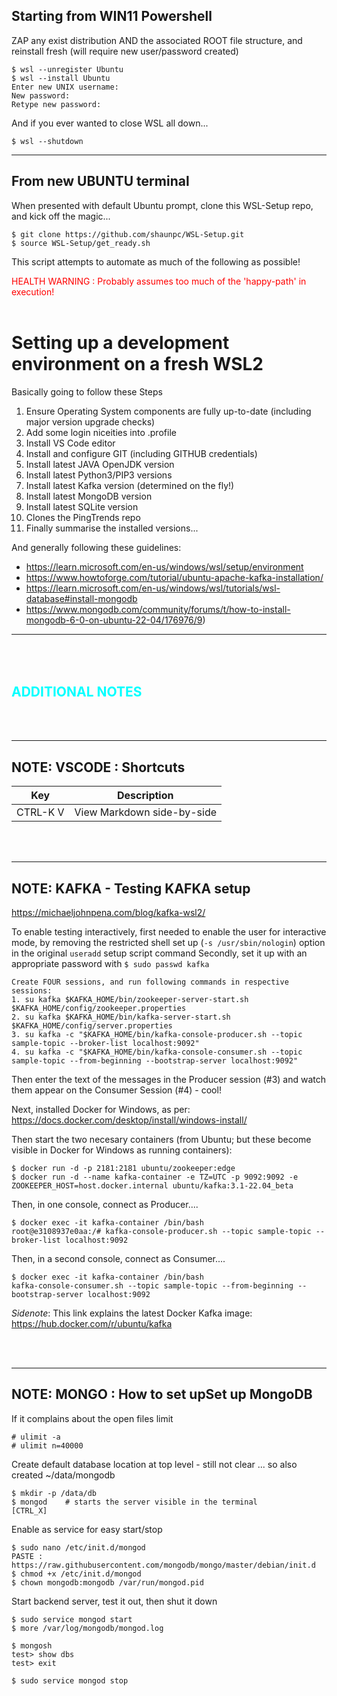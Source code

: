 ## Starting from WIN11 Powershell
ZAP any exist distribution AND the associated ROOT file structure, and reinstall fresh (will require new user/password created)
```shell
$ wsl --unregister Ubuntu
$ wsl --install Ubuntu
Enter new UNIX username: 
New password:
Retype new password:
```
And if you ever wanted to close WSL all down...
```shell
$ wsl --shutdown
```
---

## From new UBUNTU terminal
When presented with default Ubuntu prompt, clone this WSL-Setup repo, and kick off the magic... 
```shell
$ git clone https://github.com/shaunpc/WSL-Setup.git
$ source WSL-Setup/get_ready.sh
```
This script attempts to automate as much of the following as possible!

<span style="color:red">HEALTH WARNING : Probably assumes too much of the 'happy-path' in execution!</span>
<br/><br/>

# Setting up a development environment on a fresh WSL2 
Basically going to follow these Steps
1. Ensure Operating System components are fully up-to-date (including major version upgrade checks)
2. Add some login niceities into .profile
3. Install VS Code editor
4. Install and configure GIT (including GITHUB credentials)
5. Install latest JAVA OpenJDK version
6. Install latest Python3/PIP3 versions
7. Install latest Kafka version (determined on the fly!)
8. Install latest MongoDB version
9. Install latest SQLite version
10. Clones the PingTrends repo
11. Finally summarise the installed versions... 


And generally following these guidelines:
- https://learn.microsoft.com/en-us/windows/wsl/setup/environment
- https://www.howtoforge.com/tutorial/ubuntu-apache-kafka-installation/
- https://learn.microsoft.com/en-us/windows/wsl/tutorials/wsl-database#install-mongodb
- https://www.mongodb.com/community/forums/t/how-to-install-mongodb-6-0-on-ubuntu-22-04/176976/9)


---
<br/><br/>
<span style="color:cyan">ADDITIONAL NOTES</span>
---
<br/><br/>

---
## NOTE: VSCODE : Shortcuts
|Key|Description|
|---|-----------|
|CTRL-K V | View Markdown side-by-side|

<br/><br/>

---
## NOTE: KAFKA - Testing KAFKA setup 
https://michaeljohnpena.com/blog/kafka-wsl2/

To enable testing interactively, first needed to enable the user for interactive mode, by removing the restricted shell set up (```-s /usr/sbin/nologin```) option in the original ```useradd``` setup script command
Secondly, set it up with an appropriate password with `$ sudo passwd kafka`

```shell
Create FOUR sessions, and run following commands in respective sessions: 
1. su kafka $KAFKA_HOME/bin/zookeeper-server-start.sh $KAFKA_HOME/config/zookeeper.properties
2. su kafka $KAFKA_HOME/bin/kafka-server-start.sh $KAFKA_HOME/config/server.properties
3. su kafka -c "$KAFKA_HOME/bin/kafka-console-producer.sh --topic sample-topic --broker-list localhost:9092"
4. su kafka -c "$KAFKA_HOME/bin/kafka-console-consumer.sh --topic sample-topic --from-beginning --bootstrap-server localhost:9092"
```

Then enter the text of the messages in the Producer session (#3) and watch them appear on the Consumer Session (#4) - cool!

Next, installed Docker for Windows, as per: https://docs.docker.com/desktop/install/windows-install/

Then start the two necesary containers (from Ubuntu; but these become visible in Docker for Windows as running  containers):
```shell
$ docker run -d -p 2181:2181 ubuntu/zookeeper:edge
$ docker run -d --name kafka-container -e TZ=UTC -p 9092:9092 -e ZOOKEEPER_HOST=host.docker.internal ubuntu/kafka:3.1-22.04_beta
```
Then, in one console, connect as Producer....
```
$ docker exec -it kafka-container /bin/bash
root@e3108937e0aa:/# kafka-console-producer.sh --topic sample-topic --broker-list localhost:9092
```
Then, in a second console, connect as Consumer....
```
$ docker exec -it kafka-container /bin/bash
kafka-console-consumer.sh --topic sample-topic --from-beginning --bootstrap-server localhost:9092
```
_Sidenote_: This link explains the latest Docker Kafka image: https://hub.docker.com/r/ubuntu/kafka

<br/>
<br/>

---
## NOTE: MONGO : How to set upSet up MongoDB

If it complains about the open files limit
```shell
# ulimit -a
# ulimit n=40000
```

Create default database location at top level - still not clear ...  so also created ~/data/mongodb   
```shell
$ mkdir -p /data/db
$ mongod    # starts the server visible in the terminal
[CTRL_X]
```
Enable as service for easy start/stop
```shell 
$ sudo nano /etc/init.d/mongod 
PASTE : https://raw.githubusercontent.com/mongodb/mongo/master/debian/init.d
$ chmod +x /etc/init.d/mongod
$ chown mongodb:mongodb /var/run/mongod.pid
```
Start backend server, test it out, then shut it down
```shell
$ sudo service mongod start
$ more /var/log/mongodb/mongod.log 

$ mongosh
test> show dbs
test> exit

$ sudo service mongod stop
```
